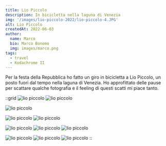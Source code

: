 ```yaml
---
title: Lio Piccolo
description: In bicicletta nella laguna di Venezia
img: '/images/lio-piccolo-2022/lio-piccolo-4.JPG'
alt: Lio Piccolo
createdAt: 2022-06-03
author:
  name: Marco
  bio: Marco Bonomo
  img: images/marco.png
tags:
  - travel
  - Kodachrome II
---
```


Per la festa della Repubblica ho fatto un giro in bicicletta a Lio Piccolo, un posto fuori dal tempo nella laguna di Venezia. Ho approfittato delle pause per scattare qualche fotografia e il feeling di questi scatti mi piace tanto.

::grid
![lio piccolo](/images/lio-piccolo-2022/lio-piccolo-1.JPG)
![lio piccolo](/images/lio-piccolo-2022/lio-piccolo-2.JPG)

![lio piccolo](/images/lio-piccolo-2022/lio-piccolo-4.JPG)

![lio piccolo](/images/lio-piccolo-2022/lio-piccolo-5.JPG)
![lio piccolo](/images/lio-piccolo-2022/lio-piccolo-3.JPG)

![lio piccolo](/images/lio-piccolo-2022/lio-piccolo-8.JPG)
![lio piccolo](/images/lio-piccolo-2022/lio-piccolo-7.JPG)
![lio piccolo](/images/lio-piccolo-2022/lio-piccolo-9.JPG)

![lio piccolo](/images/lio-piccolo-2022/lio-piccolo-12.JPG)
![lio piccolo](/images/lio-piccolo-2022/lio-piccolo-10.JPG)
![lio piccolo](/images/lio-piccolo-2022/lio-piccolo-13.JPG)
::

